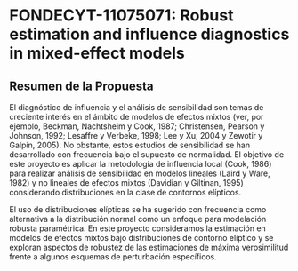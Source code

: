 # FONDECYT-11075071: Robust estimation and influence diagnostics in mixed-effect models

## Resumen de la Propuesta
El diagnóstico de influencia y el análisis de sensibilidad son temas de creciente interés en el ámbito de modelos de efectos mixtos (ver, por ejemplo, Beckman, Nachtsheim y Cook, 1987; Christensen, Pearson y Johnson, 1992; Lesaffre y Verbeke, 1998; Lee y Xu, 2004 y Zewotir y Galpin, 2005). No obstante, estos estudios de sensibilidad se han desarrollado con frecuencia bajo el supuesto de normalidad. El objetivo de este proyecto es aplicar la metodología de influencia local (Cook, 1986) para realizar análisis de sensibilidad en modelos lineales (Laird y Ware, 1982) y no lineales de efectos mixtos (Davidian y Giltinan, 1995) considerando distribuciones en la clase de contornos elípticos.

El uso de distribuciones elípticas se ha sugerido con frecuencia como alternativa a la distribución normal como un enfoque para modelación robusta paramétrica. En este proyecto consideramos la estimación en modelos de efectos mixtos bajo distribuciones de contorno elíptico y se exploran aspectos de robustez de las estimaciones de máxima verosimilitud frente a algunos esquemas de perturbación específicos.
